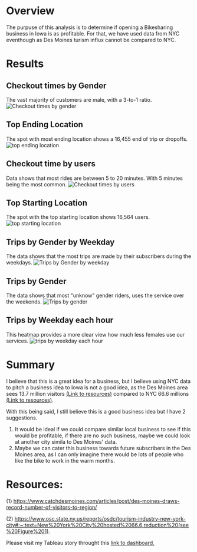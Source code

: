 # Overview
The purpuse of this analysis is to determine if opening a Bikesharing business in Iowa is as profitable. For that, we have used data from NYC eventhough as Des Moines turism influx cannot be compared to NYC.

# Results
## Checkout times by Gender
The vast majority of customers are male, with a 3-to-1 ratio.
![Checkout times by gender](https://user-images.githubusercontent.com/86321353/136313655-29b05101-0d3c-4fb0-a20c-b54a49cc32c4.jpg)

## Top Ending Location
The spot with most ending location shows a 16,455 end of trip or dropoffs.
![top ending location](https://user-images.githubusercontent.com/86321353/136313662-32f0b198-48fc-48b0-9fef-3162b898c171.jpg)

## Checkout time by users
Data shows that most rides are between 5 to 20 minutes. With 5 minutes being the most common.
![Checkout times by users](https://user-images.githubusercontent.com/86321353/136313659-445b9d53-89c8-4360-957c-931bc3b509bd.jpg)

## Top Starting Location
The spot with the top starting location shows 16,564 users.
![top starting location](https://user-images.githubusercontent.com/86321353/136316454-6a424694-8916-4c30-88b5-007673c0b370.jpg)


## Trips by Gender by Weekday
The data shows that the most trips are made by their subscribers during the weekdays.
![Trips by Gender by weekday](https://user-images.githubusercontent.com/86321353/136313673-3e415165-f1de-4bfe-8697-177ed58985ef.jpg)

## Trips by Gender
The data shows that most "unknow" gender riders, uses the service over the weekends.
![Trips by gender](https://user-images.githubusercontent.com/86321353/136313677-2e8d4c1c-01b3-443f-bae2-38dd9c89ac5c.jpg)

## Trips by Weekday each hour
This heatmap provides a more clear view how much less females use our services.
![trips by weekday each hour](https://user-images.githubusercontent.com/86321353/136316795-43d1f562-e8ce-4e25-9d09-3a693779512f.jpg)


# Summary

I believe that this is a great idea for a business, but I believe using NYC data to pitch a business idea to Iowa is not a good idea, as the Des Moines area sees 13.7 million visitors [(Link to resources)](https://www.catchdesmoines.com/articles/post/des-moines-draws-record-number-of-visitors-to-region/) compared to NYC 66.6 millions [(Link to resources)](https://www.osc.state.ny.us/reports/osdc/tourism-industry-new-york-city#:~:text=New%20York%20City%20hosted%2066.6,reduction%20(see%20Figure%201).).


With this being said, I still believe this is a good business idea but I have 2 suggestions.
1. It would be ideal if we could compare similar local business to see if this would be profitable, if there are no such business, maybe we could look at another city simila to Des Moines' data.
2. Maybe we can cater this business towards future subscribers in the Des Moines area, as I can only imagine there would be lots of people who like the bike to work in the warm months.

# Resources:
(1) https://www.catchdesmoines.com/articles/post/des-moines-draws-record-number-of-visitors-to-region/

(2) https://www.osc.state.ny.us/reports/osdc/tourism-industry-new-york-city#:~:text=New%20York%20City%20hosted%2066.6,reduction%20(see%20Figure%201).


Please visit my Tableau story throught this [link to dashboard.](https://public.tableau.com/app/profile/bettina.davis/viz/NYCCitiBikeRidesharingChallenge/NYCCitiBikeRidesharing?publish=yes)
